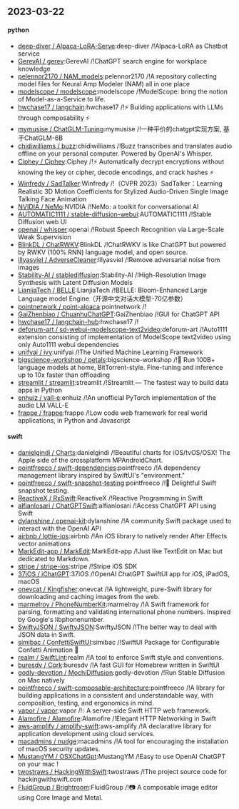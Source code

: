 ## 2023-03-22

#### python
* [deep-diver / Alpaca-LoRA-Serve](https://github.com/deep-diver/Alpaca-LoRA-Serve):deep-diver /!Alpaca-LoRA as Chatbot service
* [GerevAI / gerev](https://github.com/GerevAI/gerev):GerevAI /!ChatGPT search engine for workplace knowledge
* [pelennor2170 / NAM_models](https://github.com/pelennor2170/NAM_models):pelennor2170 /!A repository collecting model files for Neural Amp Modeler (NAM) all in one place
* [modelscope / modelscope](https://github.com/modelscope/modelscope):modelscope /!ModelScope: bring the notion of Model-as-a-Service to life.
* [hwchase17 / langchain](https://github.com/hwchase17/langchain):hwchase17 /!⚡
Building applications with LLMs through composability
⚡
* [mymusise / ChatGLM-Tuning](https://github.com/mymusise/ChatGLM-Tuning):mymusise /!一种平价的chatgpt实现方案, 基于ChatGLM-6B
* [chidiwilliams / buzz](https://github.com/chidiwilliams/buzz):chidiwilliams /!Buzz transcribes and translates audio offline on your personal computer. Powered by OpenAI's Whisper.
* [Ciphey / Ciphey](https://github.com/Ciphey/Ciphey):Ciphey /!⚡
Automatically decrypt encryptions without knowing the key or cipher, decode encodings, and crack hashes
⚡
* [Winfredy / SadTalker](https://github.com/Winfredy/SadTalker):Winfredy /!（CVPR 2023）SadTalker：Learning Realistic 3D Motion Coefficients for Stylized Audio-Driven Single Image Talking Face Animation
* [NVIDIA / NeMo](https://github.com/NVIDIA/NeMo):NVIDIA /!NeMo: a toolkit for conversational AI
* [AUTOMATIC1111 / stable-diffusion-webui](https://github.com/AUTOMATIC1111/stable-diffusion-webui):AUTOMATIC1111 /!Stable Diffusion web UI
* [openai / whisper](https://github.com/openai/whisper):openai /!Robust Speech Recognition via Large-Scale Weak Supervision
* [BlinkDL / ChatRWKV](https://github.com/BlinkDL/ChatRWKV):BlinkDL /!ChatRWKV is like ChatGPT but powered by RWKV (100% RNN) language model, and open source.
* [lllyasviel / AdverseCleaner](https://github.com/lllyasviel/AdverseCleaner):lllyasviel /!Remove adversarial noise from images
* [Stability-AI / stablediffusion](https://github.com/Stability-AI/stablediffusion):Stability-AI /!High-Resolution Image Synthesis with Latent Diffusion Models
* [LianjiaTech / BELLE](https://github.com/LianjiaTech/BELLE):LianjiaTech /!BELLE: Bloom-Enhanced Large Language model Engine（开源中文对话大模型-70亿参数）
* [pointnetwork / point-alpaca](https://github.com/pointnetwork/point-alpaca):pointnetwork /!
* [GaiZhenbiao / ChuanhuChatGPT](https://github.com/GaiZhenbiao/ChuanhuChatGPT):GaiZhenbiao /!GUI for ChatGPT API
* [hwchase17 / langchain-hub](https://github.com/hwchase17/langchain-hub):hwchase17 /!
* [deforum-art / sd-webui-modelscope-text2video](https://github.com/deforum-art/sd-webui-modelscope-text2video):deforum-art /!Auto1111 extension consisting of implementation of ModelScope text2video using only Auto1111 webui dependencies
* [unifyai / ivy](https://github.com/unifyai/ivy):unifyai /!The Unified Machine Learning Framework
* [bigscience-workshop / petals](https://github.com/bigscience-workshop/petals):bigscience-workshop /!🌸
Run 100B+ language models at home, BitTorrent-style. Fine-tuning and inference up to 10x faster than offloading
* [streamlit / streamlit](https://github.com/streamlit/streamlit):streamlit /!Streamlit — The fastest way to build data apps in Python
* [enhuiz / vall-e](https://github.com/enhuiz/vall-e):enhuiz /!An unofficial PyTorch implementation of the audio LM VALL-E
* [frappe / frappe](https://github.com/frappe/frappe):frappe /!Low code web framework for real world applications, in Python and Javascript

#### swift
* [danielgindi / Charts](https://github.com/danielgindi/Charts):danielgindi /!Beautiful charts for iOS/tvOS/OSX! The Apple side of the crossplatform MPAndroidChart.
* [pointfreeco / swift-dependencies](https://github.com/pointfreeco/swift-dependencies):pointfreeco /!A dependency management library inspired by SwiftUI's "environment."
* [pointfreeco / swift-snapshot-testing](https://github.com/pointfreeco/swift-snapshot-testing):pointfreeco /!📸
Delightful Swift snapshot testing.
* [ReactiveX / RxSwift](https://github.com/ReactiveX/RxSwift):ReactiveX /!Reactive Programming in Swift
* [alfianlosari / ChatGPTSwift](https://github.com/alfianlosari/ChatGPTSwift):alfianlosari /!Access ChatGPT API using Swift
* [dylanshine / openai-kit](https://github.com/dylanshine/openai-kit):dylanshine /!A community Swift package used to interact with the OpenAI API
* [airbnb / lottie-ios](https://github.com/airbnb/lottie-ios):airbnb /!An iOS library to natively render After Effects vector animations
* [MarkEdit-app / MarkEdit](https://github.com/MarkEdit-app/MarkEdit):MarkEdit-app /!Just like TextEdit on Mac but dedicated to Markdown.
* [stripe / stripe-ios](https://github.com/stripe/stripe-ios):stripe /!Stripe iOS SDK
* [37iOS / iChatGPT](https://github.com/37iOS/iChatGPT):37iOS /!OpenAI ChatGPT SwiftUI app for iOS, iPadOS, macOS
* [onevcat / Kingfisher](https://github.com/onevcat/Kingfisher):onevcat /!A lightweight, pure-Swift library for downloading and caching images from the web.
* [marmelroy / PhoneNumberKit](https://github.com/marmelroy/PhoneNumberKit):marmelroy /!A Swift framework for parsing, formatting and validating international phone numbers. Inspired by Google's libphonenumber.
* [SwiftyJSON / SwiftyJSON](https://github.com/SwiftyJSON/SwiftyJSON):SwiftyJSON /!The better way to deal with JSON data in Swift.
* [simibac / ConfettiSwiftUI](https://github.com/simibac/ConfettiSwiftUI):simibac /!SwiftUI Package for Configurable Confetti Animation
🎉
* [realm / SwiftLint](https://github.com/realm/SwiftLint):realm /!A tool to enforce Swift style and conventions.
* [buresdv / Cork](https://github.com/buresdv/Cork):buresdv /!A fast GUI for Homebrew written in SwiftUI
* [godly-devotion / MochiDiffusion](https://github.com/godly-devotion/MochiDiffusion):godly-devotion /!Run Stable Diffusion on Mac natively
* [pointfreeco / swift-composable-architecture](https://github.com/pointfreeco/swift-composable-architecture):pointfreeco /!A library for building applications in a consistent and understandable way, with composition, testing, and ergonomics in mind.
* [vapor / vapor](https://github.com/vapor/vapor):vapor /!💧
A server-side Swift HTTP web framework.
* [Alamofire / Alamofire](https://github.com/Alamofire/Alamofire):Alamofire /!Elegant HTTP Networking in Swift
* [aws-amplify / amplify-swift](https://github.com/aws-amplify/amplify-swift):aws-amplify /!A declarative library for application development using cloud services.
* [macadmins / nudge](https://github.com/macadmins/nudge):macadmins /!A tool for encouraging the installation of macOS security updates.
* [MustangYM / OSXChatGpt](https://github.com/MustangYM/OSXChatGpt):MustangYM /!Easy to use OpenAI ChatGPT on your mac !
* [twostraws / HackingWithSwift](https://github.com/twostraws/HackingWithSwift):twostraws /!The project source code for hackingwithswift.com
* [FluidGroup / Brightroom](https://github.com/FluidGroup/Brightroom):FluidGroup /!📷
A composable image editor using Core Image and Metal.
